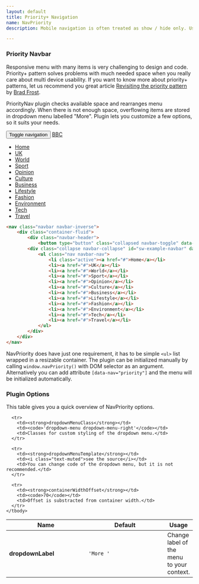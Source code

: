 ```yaml
---
layout: default
title: Priority+ Navigation
name: NavPriority
description: Mobile navigation is often treated as show / hide only. Usability tests suggest that user experience can be improved by using a priority menu. NavPriority plugin adjust wide navigation to fit the viewport of any device.

---
```


### Priority Navbar

Responsive menu with many items is very challenging to design and code. Priority+ pattern solves problems with much needed space when you really care about multi device usability. If you want to know more about priority+ patterns, let us recommend you great article [Revisiting the priority pattern](http://bradfrost.com/blog/post/revisiting-the-priority-pattern/) by [Brad Frost](https://twitter.com/brad_frost).

PriorityNav plugin checks available space and rearranges menu accordingly. When there is not enough space, overflowing items are stored in dropdown menu labelled "More". Plugin lets you customize a few options, so it suits your needs.

<div class="sw-example sw-example-resizable" id="navbar-priority-1">
  <div class="sw-resizable">
    <nav class="navbar navbar-inverse">
        <div class="container-fluid">
            <div class="navbar-header">
                <button type="button" class="collapsed navbar-toggle" data-toggle="collapse" data-target="#bs-example-navbar-collapse-9" aria-expanded="false"> <span class="sr-only">Toggle navigation</span> <span class="icon-bar"></span> <span class="icon-bar"></span> <span class="icon-bar"></span> </button> <a href="#" class="navbar-brand">BBC</a> </div>
            <div class="collapse navbar-collapse" id="bs-example-navbar-collapse-9" data-nav="priority">
                <ul class="nav navbar-nav">
                    <li class="active"><a href="#">Home</a></li>
                    <li><a href="#">UK</a></li>
                    <li><a href="#">World</a></li>
                    <li><a href="#">Sport</a></li>
                    <li><a href="#">Opinion</a></li>
                    <li><a href="#">Culture</a></li>
                    <li><a href="#">Business</a></li>
                    <li><a href="#">Lifestyle</a></li>
                    <li><a href="#">Fashion</a></li>
                    <li><a href="#">Environment</a></li>
                    <li><a href="#">Tech</a></li>
                    <li><a href="#">Travel</a></li>
                </ul>
            </div>
        </div>
    </nav>
  </div>
</div>

~~~html
<nav class="navbar navbar-inverse">
    <div class="container-fluid">
        <div class="navbar-header">
            <button type="button" class="collapsed navbar-toggle" data-toggle="collapse" data-target="#sw-example-navbar" aria-expanded="false"> <span class="sr-only">Toggle navigation</span> <span class="icon-bar"></span> <span class="icon-bar"></span> <span class="icon-bar"></span> </button> <a href="#" class="navbar-brand">BBC</a> </div>
        <div class="collapse navbar-collapse" id="sw-example-navbar" data-nav="priority">
            <ul class="nav navbar-nav">
                <li class="active"><a href="#">Home</a></li>
                <li><a href="#">UK</a></li>
                <li><a href="#">World</a></li>
                <li><a href="#">Sport</a></li>
                <li><a href="#">Opinion</a></li>
                <li><a href="#">Culture</a></li>
                <li><a href="#">Business</a></li>
                <li><a href="#">Lifestyle</a></li>
                <li><a href="#">Fashion</a></li>
                <li><a href="#">Environment</a></li>
                <li><a href="#">Tech</a></li>
                <li><a href="#">Travel</a></li>
            </ul>
        </div>
    </div>
</nav>
~~~

NavPriority does have just one requirement, it has to be simple `<ul>` list wrapped in a resizable container. The plugin can be initialized manually by calling `window.navPriority()` with DOM selector as an argument. Alternatively you can add attribute `[data-nav="priority"]` and the menu will be initialized automatically.

### Plugin Options

This table gives you a quick overview of NavPriority options.

<div class="table-responsive sw-table">
  <table class="table table-bordered">
    <thead>
     <tr>
       <th style="width: 200px">Name</th>
       <th style="width: 200px">Default</th>
       <th>Usage</th>
     </tr>
    </thead>
    <tbody>
      <tr>
        <td><strong>dropdownLabel</strong></td>
        <td><code>'More <i class="caret"></i>'</code></td>
        <td>Change label of the menu to your context.</td>
      </tr>

      <tr>
        <td><strong>dropdownMenuClass</strong></td>
        <td><code>'dropdown-menu dropdown-menu-right'</code></td>
        <td>Classes for custom styling of the dropdown menu.</td>
      </tr>

      <tr>
        <td><strong>dropdownMenuTemplate</strong></td>
        <td><i class="text-muted">see the source</i></td>
        <td>You can change code of the dropdown menu, but it is not recommended.</td>
      </tr>

      <tr>
        <td><strong>containerWidthOffset</strong></td>
        <td><code>70</code></td>
        <td>Offset is substracted from container width.</td>
      </tr>
    </tbody>
  </table>
</div>


